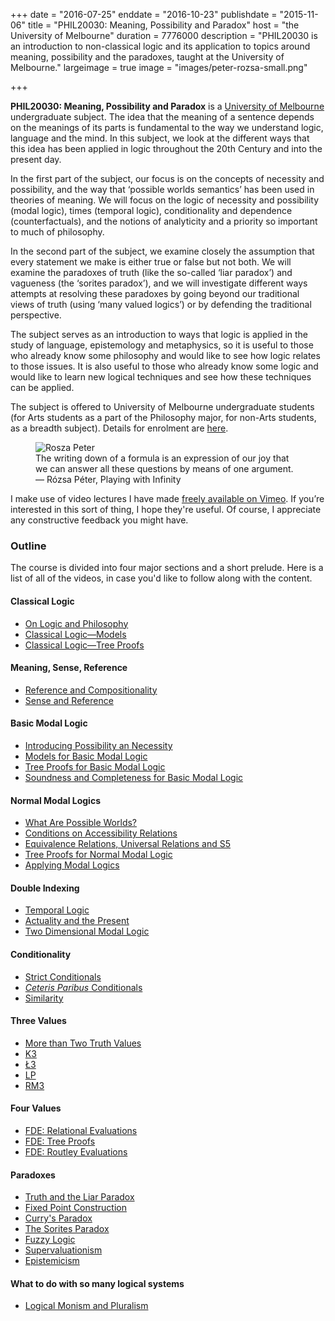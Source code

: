 +++
date = "2016-07-25"
enddate = "2016-10-23"
publishdate = "2015-11-06"
title = "PHIL20030: Meaning, Possibility and Paradox"
host = "the University of Melbourne"
duration = 7776000
description = "PHIL20030 is an introduction to non-classical logic and its application to topics around meaning, possibility and the paradoxes, taught at the University of Melbourne."
largeimage = true
image = "images/peter-rozsa-small.png"

+++

**<span class="caps">PHIL20030</span>: Meaning, Possibility and Paradox** is a [University of Melbourne](http://unimelb.edu.au) undergraduate subject. The idea that the meaning of a sentence depends on the meanings of its parts is fundamental to the way we understand logic, language and the mind. In this subject, we look at the different ways that this idea has been applied in logic throughout the 20th Century and into the present day.

In the first part of the subject, our focus is on the concepts of necessity and possibility, and the way that &lsquo;possible worlds semantics&rsquo; has been used in theories of meaning. We will focus on the logic of necessity and possibility (modal logic), times (temporal logic), conditionality and dependence (counterfactuals), and the notions of analyticity and a priority so important to much of philosophy.

In the second part of the subject, we examine closely the assumption that every statement we make is either true or false but not both. We will examine the paradoxes of truth (like the so-called &lsquo;liar paradox&rsquo;) and vagueness (the ‘sorites paradox&rsquo;), and we will investigate different ways attempts at resolving these paradoxes by going beyond our traditional views of truth (using &lsquo;many valued logics&rsquo;) or by defending the traditional perspective.

The subject serves as an introduction to ways that logic is applied in the study of language, epistemology and metaphysics, so it is useful to those who already know some philosophy and would like to see how logic relates to those issues. It is also useful to those who already know some logic and would like to learn new logical techniques and see how these techniques can be applied.

The subject is offered to University of Melbourne undergraduate students (for Arts students as a part of the Philosophy major, for non-Arts students, as a breadth subject). Details for enrolment are [here](https://handbook.unimelb.edu.au/view/2016/PHIL20030). 

<figure>
	<img src="/images/peter-rozsa-small.png" alt="Rosza Peter">
<figcaption>The writing down of a formula is an expression of our joy that we can answer all these questions by means of one argument. &mdash; R&oacute;zsa P&eacute;ter, Playing with Infinity</figcaption>
</figure>

I make use of video lectures I have made [freely available on Vimeo](http://vimeo.com/album/2470375). If you&rsquo;re interested in this sort of thing, I hope they're useful. Of course, I appreciate any constructive feedback you might have.

### Outline

The course is divided into four major sections and a short prelude. Here is a list of all of the videos, in case you'd like to follow along with the content.

#### Classical Logic

* [On Logic and Philosophy](https://vimeo.com/album/2470375/video/71195118)
* [Classical Logic&mdash;Models](https://vimeo.com/album/2470375/video/71196826)
* [Classical Logic&mdash;Tree Proofs](https://vimeo.com/album/2470375/video/71200032)

#### Meaning, Sense, Reference

* [Reference and Compositionality](https://vimeo.com/album/2470375/video/71206884)
* [Sense and Reference](https://vimeo.com/album/2470375/video/71226471)

#### Basic Modal Logic


* [Introducing Possibility an Necessity](https://vimeo.com/album/2470375/video/71556216)
* [Models for Basic Modal Logic](https://vimeo.com/album/2470375/video/71558401)
* [Tree Proofs for Basic Modal Logic](https://vimeo.com/album/2470375/video/71558696)
* [Soundness and Completeness for Basic Modal Logic](https://vimeo.com/album/2470375/video/71560394)

#### Normal Modal Logics

* [What Are Possible Worlds?](https://vimeo.com/album/2470375/video/72135540)
* [Conditions on Accessibility Relations](https://vimeo.com/album/2470375/video/72137443)
* [Equivalence Relations, Universal Relations and S5](https://vimeo.com/album/2470375/video/72137856)
* [Tree Proofs for Normal Modal Logic](https://vimeo.com/album/2470375/video/72139085)
* [Applying Modal Logics](https://vimeo.com/album/2470375/video/72140275)

#### Double Indexing

* [Temporal Logic](https://vimeo.com/album/2470375/video/72140275)
* [Actuality and the Present](https://vimeo.com/album/2470375/video/72143616)
* [Two Dimensional Modal Logic](https://vimeo.com/album/2470375/video/72266887)

#### Conditionality

* [Strict Conditionals](https://vimeo.com/album/2470375/video/74494229)
* [_Ceteris Paribus_ Conditionals](https://vimeo.com/album/2470375/video/74498276)
* [Similarity](https://vimeo.com/album/2470375/video/74504639)


#### Three Values

* [More than Two Truth Values](https://vimeo.com/album/2470375/video/74628150)
* [K3](https://vimeo.com/album/2470375/video/74636384)
* [&#x141;3](https://vimeo.com/album/2470375/video/74680756)
* [LP](https://vimeo.com/album/2470375/video/74680954)
* [RM3](https://vimeo.com/album/2470375/video/74682689)


#### Four Values

* [FDE: Relational Evaluations](https://vimeo.com/album/2470375/video/74685077)
* [FDE: Tree Proofs](https://vimeo.com/album/2470375/video/74685986)
* [FDE: Routley Evaluations](https://vimeo.com/album/2470375/video/74695340)

#### Paradoxes

* [Truth and the Liar Paradox](https://vimeo.com/album/2470375/video/76045884)
* [Fixed Point Construction](https://vimeo.com/album/2470375/video/76049193)
* [Curry's Paradox](https://vimeo.com/album/2470375/video/76055233)
* [The Sorites Paradox](https://vimeo.com/album/2470375/video/76057722)
* [Fuzzy Logic](https://vimeo.com/album/2470375/video/76061452)
* [Supervaluationism](https://vimeo.com/album/2470375/video/76066245)
* [Epistemicism](https://vimeo.com/album/2470375/video/76070423)

#### What to do with so many logical systems

* [Logical Monism and Pluralism](https://vimeo.com/album/2470375/video/76070953)
